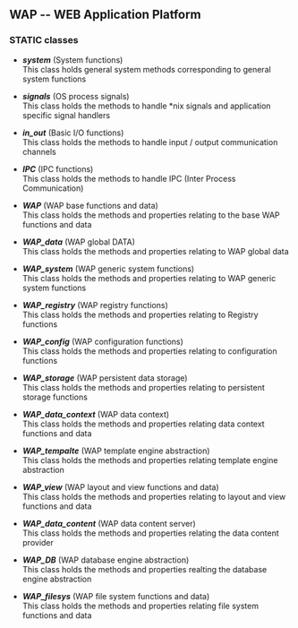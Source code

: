WAP -- WEB Application Platform
-------------------------------

### STATIC classes

* <b><i>system</i></b> (System functions) <br/>
  This class holds general system methods corresponding to general system functions

* <b><i>signals</i></b> (OS process signals) <br/>
  This class holds the methods to handle *nix signals and application specific signal handlers
  
* <b><i>in_out</i></b> (Basic I/O functions) <br/>
  This class holds the methods to handle input / output communication channels

* <b><i>IPC</i></b> (IPC functions) <br/>
  This class holds the methods to handle IPC (Inter Process Communication)

* <b><i>WAP</i></b> (WAP base functions and data) <br/>
  This class holds the methods and properties relating to the base WAP functions and data

* <b><i>WAP_data</i></b> (WAP global DATA) <br/>
  This class holds the methods and properties relating to WAP global data

* <b><i>WAP_system</i></b> (WAP generic system functions) <br/>
  This class holds the methods and properties relating to WAP generic system functions

* <b><i>WAP_registry</i></b> (WAP registry functions) <br/>
  This class holds the methods and properties relating to Registry functions

* <b><i>WAP_config</i></b> (WAP configuration functions) <br/>
  This class holds the methods and properties relating to configuration functions

* <b><i>WAP_storage</i></b> (WAP persistent data storage) <br/>
  This class holds the methods and properties relating to persistent storage functions

* <b><i>WAP_data_context</i></b> (WAP data context) <br/>
  This class holds the methods and properties relating data context functions and data

* <b><i>WAP_tempalte</i></b> (WAP template engine abstraction) <br/>
  This class holds the methods and properties relating template engine abstraction

* <b><i>WAP_view</i></b> (WAP layout and view functions and data) <br/>
  This class holds the methods and properties relating to layout and view functions and data

* <b><i>WAP_data_content</i></b> (WAP data content server) <br/>
  This class holds the methods and properties relating the data content provider

* <b><i>WAP_DB</i></b> (WAP database engine abstraction) <br/>
  This class holds the methods and properties realting the database engine abstraction

* <b><i>WAP_filesys</i></b> (WAP file system functions and data) <br/>
  This class holds the methods and properties relating file system functions and data
